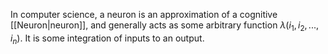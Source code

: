 In computer science, a neuron is an approximation of a cognitive [[Neuron|neuron]], and generally acts as some arbitrary function $\lambda(i_1, i_2, ..., i_n)$. It is some integration of inputs to an output.
